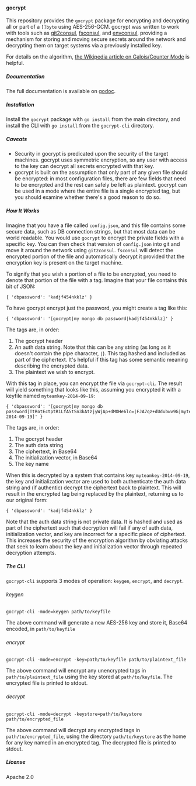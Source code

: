 #### gocrypt

This repository provides the `gocrypt` package for encrypting and decrypting all or part of a `[]byte` using AES-256-GCM.  gocrypt was written to work with tools such as [git2consul](https://github.com/ryanbreen/git2consul), [fsconsul](https://github.com/ryanbreen/fsconsul), and [envconsul](https://github.com/hashicorp/envconsul), providing a mechanism for storing and moving secure secrets around the network and decrypting them on target systems via a previously installed key.

For details on the algorithm, [the Wikipedia article on Galois/Counter Mode](https://en.wikipedia.org/wiki/Galois/Counter_Mode) is helpful.

##### Documentation

The full documentation is available on [godoc](http://godoc.org/github.com/ryanbreen/gocrypt).

##### Installation

Install the `gocrypt` package with `go install` from the main directory, and install the CLI with `go install` from the `gocrypt-cli` directory.

##### Caveats

* Security in gocrypt is predicated upon the security of the target machines.  gocrypt uses symmetric encryption, so any user with access to the key can decrypt all secrets encrypted with that key.
* gocrypt is built on the assumption that only part of any given file should be encrypted: in most configuration files, there are few fields that need to be encrypted and the rest can safely be left as plaintext.  gocrypt can be used in a mode where the entire file is a single encrypted tag, but you should examine whether there's a good reason to do so.

##### How It Works

Imagine that you have a file called `config.json`, and this file contains some secure data, such as DB connection strings, but that most data can be world readable.  You would use `gocrypt` to encrypt the private fields with a specific key.  You can then check that version of `config.json` into git and move it around the network using `git2consul`.  `fsconsul` will detect the encrypted portion of the file and automatically decrypt it provided that the encryption key is present on the target machine.

To signify that you wish a portion of a file to be encrypted, you need to denote that portion of the file with a tag.  Imagine that your file contains this bit of JSON:

    { 'dbpassword': 'kadjf454nkklz' }

To have gocrypt encrypt just the password, you might create a tag like this:

    { 'dbpassword': '[gocrypt|my mongo db password|kadjf454nkklz]' }

The tags are, in order:

1. The gocrypt header
2. An auth data string.  Note that this can be any string (as long as it doesn't contain the pipe character, `|`).  This tag hashed and included as part of the ciphertext.  It's helpful if this tag has some semantic meaning describing the encrypted data.
3. The plaintext we wish to encrypt.

With this tag in place, you can encrypt the file via `gocrypt-cli`.  The result will yield something that looks like this, assuming you encrypted it with a keyfile named `myteamkey-2014-09-19`: 

    { 'dbpassword': '[gocrypt|my mongo db password|TtRotEctptR1LfA5tSn3kAtzjyWjAp+dMOHe6lc=|FJA7qz+dUdubwv9G|myteamkey-2014-09-19]' }

The tags are, in order:

1. The gocrypt header
2. The auth data string 
3. The ciphertext, in Base64
4. The initialization vector, in Base64
5. The key name

When this is decrypted by a system that contains key `myteamkey-2014-09-19`, the key and initialization vector are used to both authenticate the auth data string and (if authentic) decrypt the ciphertext back to plaintext.  This will result in the encrypted tag being replaced by the plaintext, returning us to our original form:

    { 'dbpassword': 'kadjf454nkklz' }

Note that the auth data string is not private data.  It is hashed and used as part of the ciphertext such that decryption will fail if any of auth data, initialization vector, and key are incorrect for a specific piece of ciphertext.  This increases the security of the encryption algorithm by obviating attacks that seek to learn about the key and initialization vector through repeated decryption attempts.

##### The CLI

`gocrypt-cli` supports 3 modes of operation: `keygen`, `encrypt`, and `decrypt`.

###### keygen

`gocrypt-cli -mode=keygen path/to/keyfile`

The above command will generate a new AES-256 key and store it, Base64 encoded, in `path/to/keyfile`

###### encrypt

`gocrypt-cli -mode=encrypt -key=path/to/keyfile path/to/plaintext_file`

The above command will encrypt any unencrypted tags in `path/to/plaintext_file` using the key stored at `path/to/keyfile`.  The encrypted file is printed to stdout.

###### decrypt

`gocrypt-cli -mode=decrypt -keystore=path/to/keystore path/to/encrypted_file`

The above command will decrypt any encrypted tags in `path/to/encrypted_file`, using the directory `path/to/keystore` as the home for any key named in an encrypted tag.  The decrypted file is printed to stdout.

##### License

Apache 2.0
